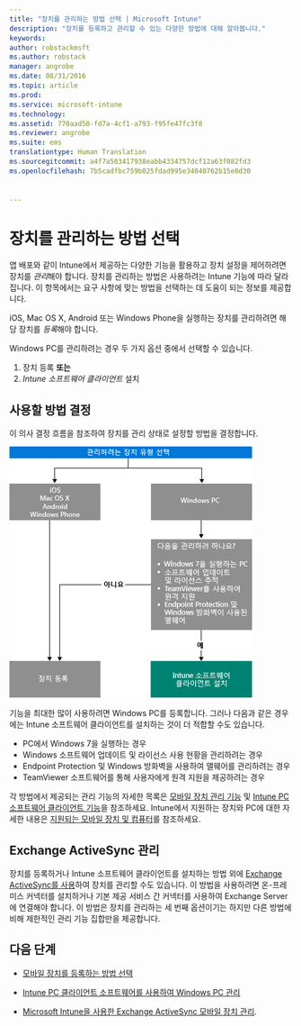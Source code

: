 ```yaml
---
title: "장치를 관리하는 방법 선택 | Microsoft Intune"
description: "장치를 등록하고 관리할 수 있는 다양한 방법에 대해 알아봅니다."
keywords: 
author: robstackmsft
ms.author: robstack
manager: angrobe
ms.date: 08/31/2016
ms.topic: article
ms.prod: 
ms.service: microsoft-intune
ms.technology: 
ms.assetid: 770aad50-fd7a-4cf1-a793-f95fe47fc3f8
ms.reviewer: angrobe
ms.suite: ems
translationtype: Human Translation
ms.sourcegitcommit: a4f7a503417938eabb4334757dcf12a63f082fd3
ms.openlocfilehash: 7b5cadfbc759b025fdad995e34040762b15e0d30


---
```


# <a name="choose-how-to-manage-devices"></a>장치를 관리하는 방법 선택

앱 배포와 같이 Intune에서 제공하는 다양한 기능을 활용하고 장치 설정을 제어하려면 장치를 *관리*해야 합니다. 장치를 관리하는 방법은 사용하려는 Intune 기능에 따라 달라집니다.
이 항목에서는 요구 사항에 맞는 방법을 선택하는 데 도움이 되는 정보를 제공합니다.

iOS, Mac OS X, Android 또는 Windows Phone을 실행하는 장치를 관리하려면 해당 장치를 *등록*해야 합니다.

Windows PC를 관리하려는 경우 두 가지 옵션 중에서 선택할 수 있습니다.

1. 장치 등록 **또는**
2. *Intune 소프트웨어 클라이언트* 설치

## <a name="decide-which-method-to-use"></a>사용할 방법 결정
이 의사 결정 흐름을 참조하여 장치를 관리 상태로 설정할 방법을 결정합니다.

![장치를 관리 상태로 설정할 방법을 보여 주는 의사 결정 흐름](./media/choose-manage-method.png)

기능을 최대한 많이 사용하려면 Windows PC를 등록합니다. 그러나 다음과 같은 경우에는 Intune 소프트웨어 클라이언트를 설치하는 것이 더 적합할 수도 있습니다.

- PC에서 Windows 7을 실행하는 경우
- Windows 소프트웨어 업데이트 및 라이선스 사용 현황을 관리하려는 경우
- Endpoint Protection 및 Windows 방화벽을 사용하여 맬웨어를 관리하려는 경우
- TeamViewer 소프트웨어를 통해 사용자에게 원격 지원을 제공하려는 경우


각 방법에서 제공되는 관리 기능의 자세한 목록은 [모바일 장치 관리 기능](mobile-device-management-capabilities-in-microsoft-intune.md) 및 [Intune PC 소프트웨어 클라이언트 기능](windows-pc-management-capabilities-in-microsoft-intune.md)을 참조하세요.
Intune에서 지원하는 장치와 PC에 대한 자세한 내용은 [지원되는 모바일 장치 및 컴퓨터](/intune/get-started/supported-mobile-devices-and-computers)를 참조하세요.


## <a name="exchange-activesync-management"></a>Exchange ActiveSync 관리
장치를 등록하거나 Intune 소프트웨어 클라이언트를 설치하는 방법 외에 [Exchange ActiveSync를 사용](/intune/deploy-use/mobile-device-management-with-exchange-activesync-and-microsoft-intune)하여 장치를 관리할 수도 있습니다. 이 방법을 사용하려면 온-프레미스 커넥터를 설치하거나 기본 제공 서비스 간 커넥터를 사용하여 Exchange Server에 연결해야 합니다.
이 방법은 장치를 관리하는 세 번째 옵션이기는 하지만 다른 방법에 비해 제한적인 관리 기능 집합만을 제공합니다.


## <a name="next-steps"></a>다음 단계

- [모바일 장치를 등록하는 방법 선택](/intune/get-started/choose-how-to-enroll-devices1)
- [Intune PC 클라이언트 소프트웨어를 사용하여 Windows PC 관리](/intune/deploy-use/manage-windows-pcs-with-microsoft-intune)



- [Microsoft Intune을 사용한 Exchange ActiveSync 모바일 장치 관리](/intune/deploy-use/mobile-device-management-with-exchange-activesync-and-microsoft-intune).




<!--HONumber=Nov16_HO1-->


